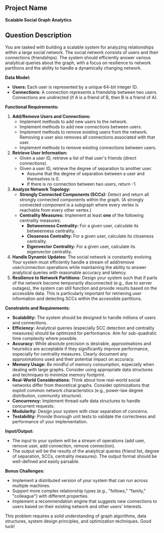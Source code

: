 ## Project Name

**Scalable Social Graph Analytics**

## Question Description

You are tasked with building a scalable system for analyzing relationships within a large social network. The social network consists of users and their connections (friendships).  The system should efficiently answer various analytical queries about the graph, with a focus on resilience to network partitions and the ability to handle a dynamically changing network.

**Data Model:**

*   **Users:** Each user is represented by a unique 64-bit integer ID.
*   **Connections:** A connection represents a friendship between two users. Connections are undirected (if A is a friend of B, then B is a friend of A).

**Functional Requirements:**

1.  **Add/Remove Users and Connections:**
    *   Implement methods to add new users to the network.
    *   Implement methods to add new connections between users.
    *   Implement methods to remove existing users from the network. Removing a user also removes all connections associated with that user.
    *   Implement methods to remove existing connections between users.
2.  **Retrieve User Information:**
    *   Given a user ID, retrieve a list of that user's friends (direct connections).
    *   Given a user ID, retrieve the degree of separation to another user.
        *   Assume that the degree of separation between a user and themselves is 0.
        *   If there is no connection between two users, return -1.
3.  **Analyze Network Topology:**
    *   **Strongly Connected Components (SCCs):** Detect and return all strongly connected components within the graph. (A strongly connected component is a subgraph where every vertex is reachable from every other vertex.)
    *   **Centrality Measures:** Implement at least **one** of the following centrality measures:
        *   **Betweenness Centrality:** For a given user, calculate its betweenness centrality.
        *   **Closeness Centrality:** For a given user, calculate its closeness centrality.
        *   **Eigenvector Centrality:** For a given user, calculate its eigenvector centrality.
4.  **Handle Dynamic Updates:** The social network is constantly evolving. Your system must efficiently handle a stream of add/remove user/connection operations while maintaining the ability to answer analytical queries with reasonable accuracy and latency.
5.  **Resilience to Network Partitions:** Design your system such that if parts of the network become temporarily disconnected (e.g., due to server outages), the system can still function and provide results based on the accessible data.  This is particularly important for retrieving user information and detecting SCCs within the accessible partitions.

**Constraints and Requirements:**

*   **Scalability:** The system should be designed to handle millions of users and connections.
*   **Efficiency:** Analytical queries (especially SCC detection and centrality measures) should be optimized for performance. Aim for sub-quadratic time complexity where possible.
*   **Accuracy:**  While absolute precision is desirable, approximations and heuristics are acceptable if they significantly improve performance, especially for centrality measures.  Clearly document any approximations used and their potential impact on accuracy.
*   **Memory Usage:** Be mindful of memory consumption, especially when dealing with large graphs.  Consider using appropriate data structures and techniques to minimize memory footprint.
*   **Real-World Considerations:**  Think about how real-world social networks differ from theoretical graphs.  Consider optimizations that exploit common network characteristics (e.g., power-law degree distribution, community structure).
*   **Concurrency:** Implement thread-safe data structures to handle concurrent requests.
*   **Modularity:** Design your system with clear separation of concerns.
*   **Testability:** Provide thorough unit tests to validate the correctness and performance of your implementation.

**Input/Output:**

*   The input to your system will be a stream of operations (add user, remove user, add connection, remove connection).
*   The output will be the results of the analytical queries (friend list, degree of separation, SCCs, centrality measures). The output format should be well-defined and easily parsable.

**Bonus Challenges:**

*   Implement a distributed version of your system that can run across multiple machines.
*   Support more complex relationship types (e.g., "follows," "family," "colleague") with different properties.
*   Implement a recommendation engine that suggests new connections to users based on their existing network and other users' interests.

This problem requires a solid understanding of graph algorithms, data structures, system design principles, and optimization techniques. Good luck!
